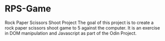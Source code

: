 # RPS-Game
Rock Paper Scissors Shoot Project
The goal of this project is to create a rock paper scissors shoot game to 5 against the computer. 
It is an exercise in DOM manipulation and Javascript as part of the Odin Project.